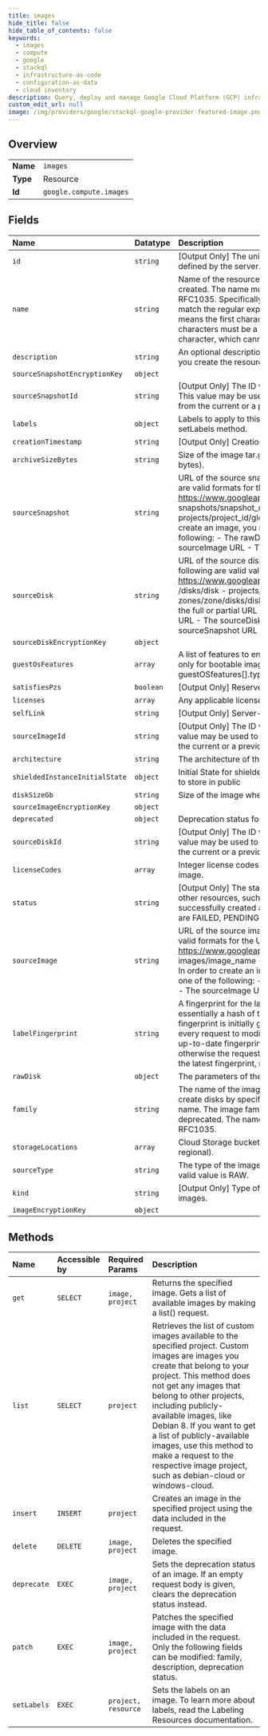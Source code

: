 ```yaml
---
title: images
hide_title: false
hide_table_of_contents: false
keywords:
  - images
  - compute
  - google    
  - stackql
  - infrastructure-as-code
  - configuration-as-data
  - cloud inventory
description: Query, deploy and manage Google Cloud Platform (GCP) infrastructure and resources using SQL
custom_edit_url: null
image: /img/providers/google/stackql-google-provider-featured-image.png
---
```

  
    

## Overview
<table><tbody>
<tr><td><b>Name</b></td><td><code>images</code></td></tr>
<tr><td><b>Type</b></td><td>Resource</td></tr>
<tr><td><b>Id</b></td><td><code>google.compute.images</code></td></tr>
</tbody></table>

## Fields
| Name | Datatype | Description |
|:-----|:---------|:------------|
| `id` | `string` | [Output Only] The unique identifier for the resource. This identifier is defined by the server. |
| `name` | `string` | Name of the resource; provided by the client when the resource is created. The name must be 1-63 characters long, and comply with RFC1035. Specifically, the name must be 1-63 characters long and match the regular expression `[a-z]([-a-z0-9]*[a-z0-9])?` which means the first character must be a lowercase letter, and all following characters must be a dash, lowercase letter, or digit, except the last character, which cannot be a dash. |
| `description` | `string` | An optional description of this resource. Provide this property when you create the resource. |
| `sourceSnapshotEncryptionKey` | `object` |  |
| `sourceSnapshotId` | `string` | [Output Only] The ID value of the snapshot used to create this image. This value may be used to determine whether the snapshot was taken from the current or a previous instance of a given snapshot name. |
| `labels` | `object` | Labels to apply to this image. These can be later modified by the setLabels method. |
| `creationTimestamp` | `string` | [Output Only] Creation timestamp in RFC3339 text format. |
| `archiveSizeBytes` | `string` | Size of the image tar.gz archive stored in Google Cloud Storage (in bytes). |
| `sourceSnapshot` | `string` | URL of the source snapshot used to create this image. The following are valid formats for the URL: - https://www.googleapis.com/compute/v1/projects/project_id/global/ snapshots/snapshot_name - projects/project_id/global/snapshots/snapshot_name In order to create an image, you must provide the full or partial URL of one of the following: - The rawDisk.source URL - The sourceDisk URL - The sourceImage URL - The sourceSnapshot URL  |
| `sourceDisk` | `string` | URL of the source disk used to create this image. For example, the following are valid values: - https://www.googleapis.com/compute/v1/projects/project/zones/zone /disks/disk - projects/project/zones/zone/disks/disk - zones/zone/disks/disk In order to create an image, you must provide the full or partial URL of one of the following: - The rawDisk.source URL - The sourceDisk URL - The sourceImage URL - The sourceSnapshot URL  |
| `sourceDiskEncryptionKey` | `object` |  |
| `guestOsFeatures` | `array` | A list of features to enable on the guest operating system. Applicable only for bootable images. To see a list of available options, see the guestOSfeatures[].type parameter. |
| `satisfiesPzs` | `boolean` | [Output Only] Reserved for future use. |
| `licenses` | `array` | Any applicable license URI. |
| `selfLink` | `string` | [Output Only] Server-defined URL for the resource. |
| `sourceImageId` | `string` | [Output Only] The ID value of the image used to create this image. This value may be used to determine whether the image was taken from the current or a previous instance of a given image name. |
| `architecture` | `string` | The architecture of the image. Valid values are ARM64 or X86_64. |
| `shieldedInstanceInitialState` | `object` | Initial State for shielded instance, these are public keys which are safe to store in public |
| `diskSizeGb` | `string` | Size of the image when restored onto a persistent disk (in GB). |
| `sourceImageEncryptionKey` | `object` |  |
| `deprecated` | `object` | Deprecation status for a public resource. |
| `sourceDiskId` | `string` | [Output Only] The ID value of the disk used to create this image. This value may be used to determine whether the image was taken from the current or a previous instance of a given disk name. |
| `licenseCodes` | `array` | Integer license codes indicating which licenses are attached to this image. |
| `status` | `string` | [Output Only] The status of the image. An image can be used to create other resources, such as instances, only after the image has been successfully created and the status is set to READY. Possible values are FAILED, PENDING, or READY. |
| `sourceImage` | `string` | URL of the source image used to create this image. The following are valid formats for the URL: - https://www.googleapis.com/compute/v1/projects/project_id/global/ images/image_name - projects/project_id/global/images/image_name In order to create an image, you must provide the full or partial URL of one of the following: - The rawDisk.source URL - The sourceDisk URL - The sourceImage URL - The sourceSnapshot URL  |
| `labelFingerprint` | `string` | A fingerprint for the labels being applied to this image, which is essentially a hash of the labels used for optimistic locking. The fingerprint is initially generated by Compute Engine and changes after every request to modify or update labels. You must always provide an up-to-date fingerprint hash in order to update or change labels, otherwise the request will fail with error 412 conditionNotMet. To see the latest fingerprint, make a get() request to retrieve an image. |
| `rawDisk` | `object` | The parameters of the raw disk image. |
| `family` | `string` | The name of the image family to which this image belongs. You can create disks by specifying an image family instead of a specific image name. The image family always returns its latest image that is not deprecated. The name of the image family must comply with RFC1035. |
| `storageLocations` | `array` | Cloud Storage bucket storage location of the image (regional or multi-regional). |
| `sourceType` | `string` | The type of the image used to create this disk. The default and only valid value is RAW. |
| `kind` | `string` | [Output Only] Type of the resource. Always compute#image for images. |
| `imageEncryptionKey` | `object` |  |
## Methods
| Name | Accessible by | Required Params | Description |
|:-----|:--------------|:----------------|:------------|
| `get` | `SELECT` | `image, project` | Returns the specified image. Gets a list of available images by making a list() request. |
| `list` | `SELECT` | `project` | Retrieves the list of custom images available to the specified project. Custom images are images you create that belong to your project. This method does not get any images that belong to other projects, including publicly-available images, like Debian 8. If you want to get a list of publicly-available images, use this method to make a request to the respective image project, such as debian-cloud or windows-cloud. |
| `insert` | `INSERT` | `project` | Creates an image in the specified project using the data included in the request. |
| `delete` | `DELETE` | `image, project` | Deletes the specified image. |
| `deprecate` | `EXEC` | `image, project` | Sets the deprecation status of an image. If an empty request body is given, clears the deprecation status instead. |
| `patch` | `EXEC` | `image, project` | Patches the specified image with the data included in the request. Only the following fields can be modified: family, description, deprecation status. |
| `setLabels` | `EXEC` | `project, resource` | Sets the labels on an image. To learn more about labels, read the Labeling Resources documentation. |
